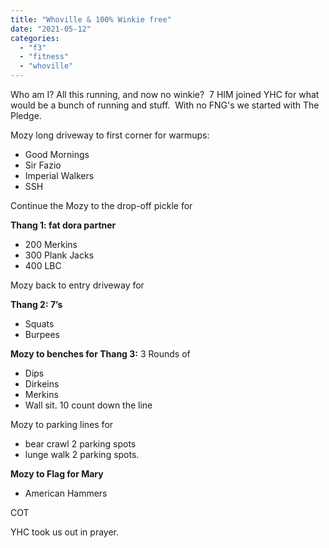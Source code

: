 ```yaml
---
title: "Whoville & 100% Winkie free"
date: "2021-05-12"
categories: 
  - "f3"
  - "fitness"
  - "whoville"
---
```


Who am I? All this running, and now no winkie?  7 HIM joined YHC for what would be a bunch of running and stuff.  With no FNG's we started with The Pledge.

Mozy long driveway to first corner for warmups:

- Good Mornings
- Sir Fazio
- Imperial Walkers
- SSH

Continue the Mozy to the drop-off pickle for 

**Thang 1: fat dora partner**

- 200 Merkins
- 300 Plank Jacks
- 400 LBC

Mozy back to entry driveway for 

**Thang 2: 7’s** 

- Squats 
- Burpees

**Mozy to benches for Thang 3:** 3 Rounds of

- Dips
- Dirkeins 
- Merkins
- Wall sit. 10 count down the line

Mozy to parking lines for

- bear crawl 2 parking spots
- lunge walk 2 parking spots. 

**Mozy to Flag for Mary** 

- American Hammers

COT

YHC took us out in prayer.
